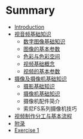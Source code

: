 # Summary

* [Introduction](README.md)
* [视音频基础知识](ch01/README.md)
   * [数字图像基础知识](ch01/01_Intro_to_DIP.md)
   * [图像的基本参数](ch01/02_Properties_of_image.md)
   * [色彩与色彩空间](ch01/03_Color_and_color_space.md)
   * [视频基础概念](ch01/04_Intro_to_video.md)
   * [视频的基本参数](ch01/05_Properties_of_video.md)
* [摄像及摄像机基础知识](ch02/README.md)
   * [摄影基础知识](ch02/01_Intro_to_Photography.md)
   * [摄像机基础知识](ch02/02_Intro_to_Shooting.md)
   * 摄像机配件简介
   * 索尼FS系列摄像机技巧
* [视频制作分工与基本流程](ch03/README.md)
* [附录](appendix/README.md)
* [Exercise 1](ch01/Ex01.md)

